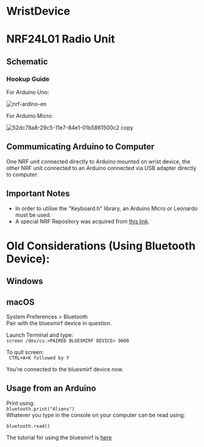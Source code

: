 # WristDevice
# NRF24L01 Radio Unit
## Schematic
### Hookup Guide
For Arduino Uno:

![nrf-ardino-en](https://cloud.githubusercontent.com/assets/25937243/25401966/52dc78a8-29c5-11e7-84e1-01b5861500c2.png)

For Arduino Micro:

![52dc78a8-29c5-11e7-84e1-01b5861500c2 copy](https://cloud.githubusercontent.com/assets/25937243/25404964/b31d8978-29cf-11e7-8943-8ac87f0d64cf.png)

## Commumicating Arduino to Computer
One NRF unit connected directly to Arduino mounted on wrist device, the other NRF unit connected to an Arduino connected via USB adapter directly to computer.

## Important Notes
- In order to utilise the "Keyboard.h" library, an Arduino Micro or Leonardo must be used. 
- A special NRF Repository was acquired from [this link](https://github.com/nRF24/RF24).



# Old Considerations (Using Bluetooth Device):
## Windows

## macOS

System Preferences > Bluetooth  
Pair with the bluesmirf device in question.

Launch Terminal and type:  
`screen /dev/cu.<PAIRED BLUESMIRF DEVICE> 9600`   

To quit screen:  
` CTRL+A+K followed by Y`

You're connected to the bluesmirf device now. 

## Usage from an Arduino
Print using:  
`bluetooth.print("Aliens")`  
Whatever you type in the console on your computer can be read using:

`bluetooth.read()`

The tutorial for using the bluesmirf is [here](https://learn.sparkfun.com/tutorials/using-the-bluesmirf)
